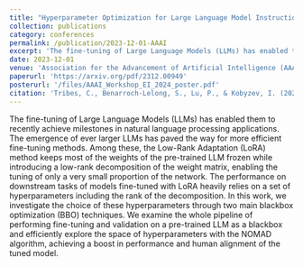 ```yaml
---
title: "Hyperparameter Optimization for Large Language Model Instruction-Tuning"
collection: publications
category: conferences
permalink: /publication/2023-12-01-AAAI
excerpt: 'The fine-tuning of Large Language Models (LLMs) has enabled them to recently achieve milestones in natural language processing applications. The emergence of ever larger LLMs has paved the way for more efficient fine-tuning methods. Among these, the Low-Rank Adaptation (LoRA) method keeps most of the weights of the pre-trained LLM frozen while introducing a low-rank decomposition of the weight matrix, enabling the tuning of only a very small proportion of the network. The performance on downstream tasks of models fine-tuned with LoRA heavily relies on a set of hyperparameters including the rank of the decomposition. In this work, we investigate the choice of these hyperparameters through two main blackbox optimization (BBO) techniques. We examine the whole pipeline of performing fine-tuning and validation on a pre-trained LLM as a blackbox and efficiently explore the space of hyperparameters with the \nomad algorithm, achieving a boost in performance and human alignment of the tuned model. '
date: 2023-12-01
venue: 'Association for the Advancement of Artificial Intelligence (AAAI) - Edge Intelligence Workshop'
paperurl: 'https://arxiv.org/pdf/2312.00949'
posterurl: '/files/AAAI_Workshop_EI_2024_poster.pdf'
citation: 'Tribes, C., Benarroch-Lelong, S., Lu, P., & Kobyzev, I. (2023). <i>Hyperparameter optimization for large language model instruction-tuning</i>. AAAI24: Edge Intelligence Workshop.'
---
```


The fine-tuning of Large Language Models (LLMs) has enabled them to recently achieve milestones in natural language processing applications. The emergence of ever larger LLMs has paved the way for more efficient fine-tuning methods. Among these, the Low-Rank Adaptation (LoRA) method keeps most of the weights of the pre-trained LLM frozen while introducing a low-rank decomposition of the weight matrix, enabling the tuning of only a very small proportion of the network. The performance on downstream tasks of models fine-tuned with LoRA heavily relies on a set of hyperparameters including the rank of the decomposition. In this work, we investigate the choice of these hyperparameters through two main blackbox optimization (BBO) techniques. We examine the whole pipeline of performing fine-tuning and validation on a pre-trained LLM as a blackbox and efficiently explore the space of hyperparameters with the NOMAD algorithm, achieving a boost in performance and human alignment of the tuned model.